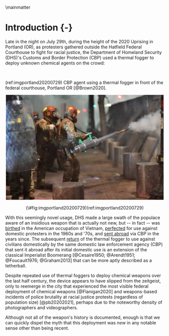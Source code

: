 \mainmatter




# Introduction {-}


Late in the night on July 29th, during the height of the 2020 Uprising in Portland (OR), as protesters gathered outside the Hatfield Federal Courthouse to fight for racial justice, the Department of Homeland Security (DHS)'s Customs and Border Protection (CBP) used a thermal fogger to deploy unknown chemical agents on the crowd:

<br>

(ref:imgportland20200729) CBP agent using a thermal fogger in front of the federal courthouse, Portland OR [@Brown2020].

<div class="figure" style="text-align: center">
<img src="img/portland_2020_07_29.jpg" alt="Fully riot-geared and for some reason in green camo US Homeland Security agents (to the middle and the left of the photo) behind a row of two-foot tall, one-foot radius metal posts, behind a metal grate wall over 7 feet tall with metal support beams and concrete pylon buttressing. In the front of the left side is an agent holding a plastic clear riot shield, through which you can see a patch that say 'Border Patrol Federal Agent' in yellow and some insignia patches as well. In the middle are the agents in camo, one with a hand on the shoulder of another who is operating a thermal fogger machine shooting gas through the fence. The machine is maybe four or five feet long and has a body not unlike a bush whacker with a two-cycle engine, but fueling a vaporizer instead of a rotor. The agent is holding the machine with their right hand visibly and there is a black strap across their shoulder holding it up. The machine is mostly shiny metal, although the tip is showing signs of corrosion (no surprise based on the compounds and heat) and the supports of the body are a bright green" width="500" />
<p class="caption">(\#fig:imgportland20200729)(ref:imgportland20200729)</p>
</div>


With this seemingly novel usage, DHS made a large swath of the populace aware of an insidious weapon that is actually not new, but -- in fact -- was [birthed](#Genesis) in the American occupation of Vietnam, [perfected](#The1968Convensions) for use against domestic protesters in the 1960s and '70s, and [sent abroad](#CBP) via CBP in the years since. 
The subsequent [return](#PortlandOR2020_2021) of the thermal fogger to use against civilians domestically by the same domestic law enforcement agency (CBP) that sent it abroad after its initial domestic use is an extension of the classical Imperialist Boomerang [@Cesaire1950; @Arendt1951; @Foucault1976; @Graham2013] that can be more aptly described as a tetherball.

Despite repeated use of thermal foggers to deploy chemical weapons over the last half century, the device appears to have slipped from the zeitgeist, only to reemerge in the city that experienced the most visible federal deployment of chemical weapons [@Flanigan2020] and weapons-based incidents of police brutality at racial justice protests (regardless of population size) [@pb20202021], perhaps due to the noteworthy density of photographers and videographers.

Although not all of the weapon's history is documented, enough is that we can quickly dispel the myth that this deployment was _new_ in any notable sense other than being recent.


